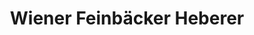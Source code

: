 ---
title: "Wiener Feinbäcker Heberer"
url: /offenbach-am-main/wiener-feinbaecker-heberer/
shop: Bäckerei
---